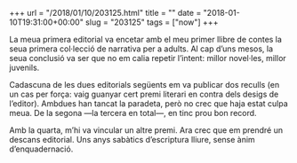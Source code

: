 +++
url = "/2018/01/10/203125.html"
title = ""
date = "2018-01-10T19:31:00+00:00"
slug = "203125"
tags = ["now"]
+++

La meua primera editorial va encetar amb el meu primer llibre de contes la seua primera col·lecció de narrativa per a adults. Al cap d’uns mesos, la seua conclusió va ser que no em calia repetir l’intent: millor novel·les, millor juvenils.

Cadascuna de les dues editorials següents em va publicar dos reculls (en un cas per força: vaig guanyar cert premi literari en contra dels desigs de l’editor). Ambdues han tancat la paradeta, però no crec que haja estat culpa meua. De la segona —la tercera en total—, en tinc prou bon record.

Amb la quarta, m’hi va vincular un altre premi. Ara crec que em prendré un descans editorial. Uns anys sabàtics d’escriptura lliure, sense ànim d’enquadernació.
